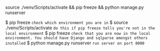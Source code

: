 source ./venv/Scripts/activate && pip freeze && python manage.py runserver

$ pip freeze `check which environment you are in`
$ source ./venv/Scripts/activate `do this if pip freeze tells you're not in the local environment`
$ pip freeze `check that you are now in the local environment. You should have Django and sqlparse amongst others installed`
$ python manage.py runserver `run server on port 8000`